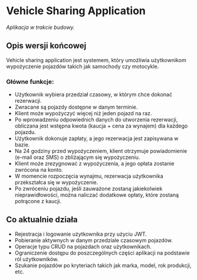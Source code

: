# Vehicle Sharing Application

_Aplikacja w trakcie budowy._

## Opis wersji końcowej

Vehicle sharing application jest systemem, który umożliwia użytkownikom wypożyczenie pojazdów takich jak samochody czy motocykle.

### Główne funkcje:
- Użytkownik wybiera przedział czasowy, w którym chce dokonać rezerwacji.
- Zwracane są pojazdy dostępne w danym terminie.
- Klient może wypożyczyć więcej niż jeden pojazd na raz.
- Po wprowadzeniu odpowiednich danych do utworzenia rezerwacji, obliczana jest wstępna kwota (kaucja + cena za wynajem) dla każdego pojazdu.
- Użytkownik dokonuje zapłaty, a jego rezerwacja jest zapisywana w bazie.
- Na 24 godziny przed wypożyczeniem, klient otrzymuje powiadomienie (e-mail oraz SMS) o zbliżającym się wypożyczeniu.
- Klient może zrezygnować z wypożyczenia, a jego opłata zostanie zwrócona na konto.
- W momencie rozpoczęcia wynajmu, rezerwacja użytkownika przekształca się w wypożyczenie.
- Po zwróceniu pojazdu, jeśli zauważone zostaną jakiekolwiek nieprawidłowości, można naliczać dodatkowe opłaty, które zostaną potrącone z kaucji.

## Co aktualnie działa

- Rejestracja i logowanie użytkownika przy użyciu JWT.
- Pobieranie aktywnych w danym przedziale czasowym pojazdów.
- Operacje typu CRUD na pojazdach oraz użytkownikach.
- Ograniczenie dostępu do poszczególnych części aplikacji na podstawie ról użytkowników.
- Szukanie pojazdów po kryteriach takich jak marka, model, rok produkcji, etc.


